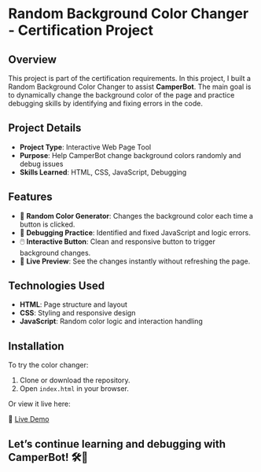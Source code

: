 # Random Background Color Changer - Certification Project

## Overview
This project is part of the certification requirements. In this project, I built a Random Background Color Changer to assist **CamperBot**. The main goal is to dynamically change the background color of the page and practice debugging skills by identifying and fixing errors in the code.

## Project Details
- **Project Type**: Interactive Web Page Tool
- **Purpose**: Help CamperBot change background colors randomly and debug issues
- **Skills Learned**: HTML, CSS, JavaScript, Debugging

## Features
- 🎨 **Random Color Generator**: Changes the background color each time a button is clicked.
- 🐞 **Debugging Practice**: Identified and fixed JavaScript and logic errors.
- 🖱️ **Interactive Button**: Clean and responsive button to trigger background changes.
- 🔁 **Live Preview**: See the changes instantly without refreshing the page.

## Technologies Used
- **HTML**: Page structure and layout
- **CSS**: Styling and responsive design
- **JavaScript**: Random color logic and interaction handling

## Installation
To try the color changer:

1. Clone or download the repository.
2. Open `index.html` in your browser.

Or view it live here:

🔗 [Live Demo](https://abdallahbenj.github.io/Background-Color-changer)

## Let’s continue learning and debugging with CamperBot! 🛠️🚀
